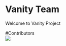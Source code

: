 # Vanity Team
Welcome to Vanity Project

#Contributors<br>
<a href="https://github.com/Mr3bOfficial/rdx/graphs/contributors">
  <img src="https://contrib.rocks/image?repo=Mr3bOfficial/rdx" />
</a>
